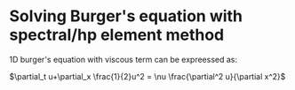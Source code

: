 # Solving Burger's equation with spectral/hp element method

1D burger's equation with viscous term can be expreessed as:

$\partial_t u+\partial_x \frac{1}{2}u^2 = \nu \frac{\partial^2 u}{\partial x^2}$
